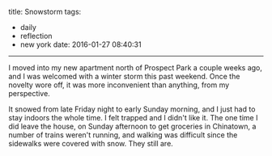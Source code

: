title: Snowstorm
tags:
  - daily
  - reflection
  - new york
date: 2016-01-27 08:40:31
---

I moved into my new apartment north of Prospect Park a couple weeks ago, and I was welcomed with a winter storm this past weekend. Once the novelty wore off, it was more inconvenient than anything, from my perspective.

It snowed from late Friday night to early Sunday morning, and I just had to stay indoors the whole time. I felt trapped and I didn't like it. The one time I did leave the house, on Sunday afternoon to get groceries in Chinatown, a number of trains weren't running, and walking was difficult since the sidewalks were covered with snow. They still are.
